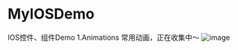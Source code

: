 # MyIOSDemo
IOS控件、组件Demo
1.Animations
常用动画，正在收集中～
![image](https://github.com/klbest1/MyIOSDemo/blob/master/Images/anim.gif)
